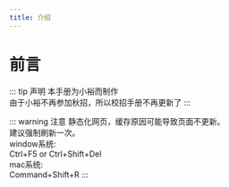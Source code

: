 ```yaml
---
title: 介绍
---
```

# 前言
::: tip 声明
本手册为小裕而制作  
由于小裕不再参加秋招，所以校招手册不再更新了
:::  


::: warning 注意
静态化网页，缓存原因可能导致页面不更新。  
建议强制刷新一次。  
window系统:   
Ctrl+F5 or Ctrl+Shift+Del   
mac系统:    
Command+Shift+R
:::
